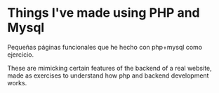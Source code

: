 # Things I've made using PHP and Mysql

Pequeñas páginas funcionales que he hecho con php+mysql como ejercicio.

These are mimicking certain features of the backend of a real website,
made as exercises to understand how php and backend development works.
